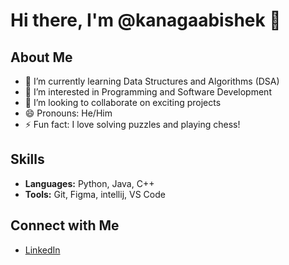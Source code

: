 # Hi there, I'm @kanagaabishek 👋

## About Me
- 🌱 I’m currently learning Data Structures and Algorithms (DSA)
- 👀 I’m interested in Programming and Software Development
- 💞️ I’m looking to collaborate on exciting projects
- 😄 Pronouns: He/Him
- ⚡ Fun fact: I love solving puzzles and playing chess!

## Skills
- **Languages:** Python, Java, C++
- **Tools:** Git, Figma, intellij, VS Code

## Connect with Me
- [LinkedIn](https://www.linkedin.com/in/kanaga-abishek-b-2981i)

<!---
kanagaabishek/kanagaabishek is a ✨ special ✨ repository because its `README.md` (this file) appears on your GitHub profile.
You can click the Preview link to take a look at your changes.
--->

